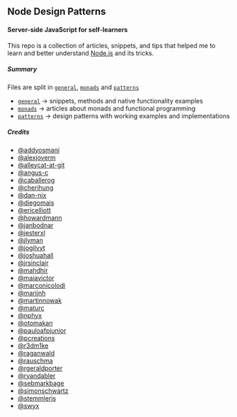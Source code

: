 ## Node Design Patterns

#### Server-side JavaScript for self-learners

This repo is a collection of articles, snippets, and tips that helped me to learn and better understand [Node.js](https://nodejs.org/en/) and its tricks.

##### Summary

Files are split in [`general`](https://github.com/moatorres/node-design/tree/master/general), [`monads`](https://github.com/moatorres/node-design/tree/master/monads) and [`patterns`](https://github.com/moatorres/node-design/tree/master/patterns)

- [`general`](https://github.com/moatorres/node-design/tree/master/general) → snippets, methods and native functionality examples
- [`monads`](https://github.com/moatorres/node-design/tree/master/monads) → articles about monads and functional programming
- [`patterns`](https://github.com/moatorres/node-design/tree/master/patterns) → design patterns with working examples and implementations

##### Credits

- [@addyosmani](https://github.com/addyosmani)
- [@alexjoverm](https://github.com/alexjoverm/)
- [@alleycat-at-git](https://github.com/alleycat-at-git)
- [@angus-c](https://github.com/angus-c)
- [@caballerog](https://github.com/Caballerog)
- [@cherihung](https://github.com/cherihung)
- [@dan-nix](https://github.com/dan-nix)
- [@diegomais](https://github.com/diegomais)
- [@ericelliott](https://github.com/ericelliott)
- [@howardmann](https://github.com/howardmann)
- [@janbodnar](https://github.com/janbodnar)
- [@jesterxl](https://github.com/JesterXL)
- [@jlyman](https://github.com/jlyman)
- [@jogilvyt](https://github.com/jogilvyt)
- [@joshuahall](https://github.com/JoshuaHall)
- [@jrsinclair](https://github.com/jrsinclair)
- [@mahdhir](https://github.com/Mahdhir)
- [@maiavictor](https://github.com/MaiaVictor/)
- [@marconicolodi](https://github.com/MarcoNicolodi)
- [@marijnh](https://github.com/marijnh)
- [@martinnowak](https://github.com/MartinNowak)
- [@maturc](https://github.com/maturc)
- [@nphyx](https://github.com/nphyx)
- [@otomakan](https://github.com/Otomakan)
- [@pauloafpjunior](https://github.com/pauloafpjunior/)
- [@pcreations](https://github.com/PCreations)
- [@r3dm1ke](https://github.com/r3dm1ke)
- [@raganwald](https://github.com/raganwald)
- [@rauschma](https://github.com/rauschma)
- [@rgeraldporter](https://github.com/rgeraldporter)
- [@ryandabler](https://github.com/ryandabler)
- [@sebmarkbage](https://gist.github.com/sebmarkbage)
- [@simonschwartz](https://github.com/simonschwartz)
- [@stemmlerjs](https://github.com/stemmlerjs)
- [@swyx](https://www.netlify.com/authors/swyx/)
